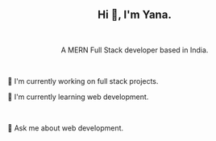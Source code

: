 <h2 align="center">
  Hi 👋, I'm Yana.
</h2>
<br/>
<p align="center">
A MERN Full Stack developer based in India.
</p>
<br/>
<p>
 🔭 I'm currently working on full stack projects.
</p>
<p>
🌱 I'm currently learning web development.
</p>
<br/>
<p>
💬 Ask me about web development.
</p>
<br/>
